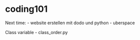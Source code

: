 # coding101

Next time:
    - website erstellen mit dodo und python - uberspace

Class variable - class_order.py
